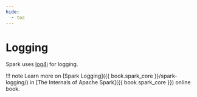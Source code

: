 ```yaml
---
hide:
  - toc
---
```


# Logging

Spark uses [log4j](http://logging.apache.org/log4j) for logging.

!!! note
    Learn more on [Spark Logging]({{ book.spark_core }}/spark-logging/) in [The Internals of Apache Spark]({{ book.spark_core }}) online book.
